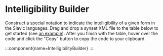 # Intelligibility Builder

Construct a special notation to indicate the intelligibility of a given form in the Slavic languages. Drag and drop a synset XML file to the table below to get started (see [an example](https://raw.githubusercontent.com/medzuslovjansky/database/beta/synsets/00/00/01/oko.xml)). After you finish with the table, hover over the code and click the "Copy" button to copy the code to your clipboard.

:::component{name=IntelligibilityBuilder}
:::
